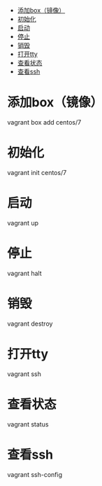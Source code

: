 <!-- TOC -->

- [添加box（镜像）](#添加box镜像)
- [初始化](#初始化)
- [启动](#启动)
- [停止](#停止)
- [销毁](#销毁)
- [打开tty](#打开tty)
- [查看状态](#查看状态)
- [查看ssh](#查看ssh)

<!-- /TOC -->

# 添加box（镜像）
vagrant box add centos/7

# 初始化
vagrant init centos/7

# 启动
vagrant up

# 停止
vagrant halt

# 销毁
vagrant destroy

# 打开tty
vagrant ssh

# 查看状态
vagrant status

# 查看ssh
vagrant ssh-config